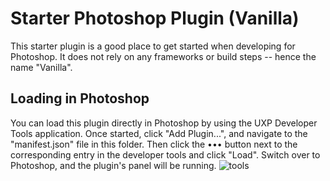 # Starter Photoshop Plugin (Vanilla)

This starter plugin is a good place to get started when developing for Photoshop. It does not rely on any frameworks or build steps -- hence the name "Vanilla".

## Loading in Photoshop

You can load this plugin directly in Photoshop by using the UXP Developer Tools application. Once started, click "Add Plugin...", and navigate to the "manifest.json" file in this folder. Then click the ••• button next to the corresponding entry in the developer tools and click "Load". Switch over to Photoshop, and the plugin's panel will be running.
![tools](https://user-images.githubusercontent.com/47480631/175511638-9ef6413b-deb1-49ae-b705-9647844e124a.JPG)
